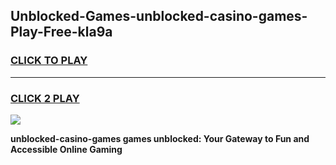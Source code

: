 
## Unblocked-Games-unblocked-casino-games-Play-Free-kla9a
<h3>
<a href="https://premium76.site?title=unblocked-casino-games&ref=18A1">CLICK TO PLAY</a></h3>
<hr>

<h3>
<a href="https://premium76.site?title=unblocked-casino-games&ref=18A1">CLICK 2 PLAY</a>
  
</h3>

<a href="https://premium76.site?title=unblocked-casino-games&ref=18A1"><img src="https://clearcache.store/games.png"></a>


**unblocked-casino-games games unblocked: Your Gateway to Fun and Accessible Online Gaming**
